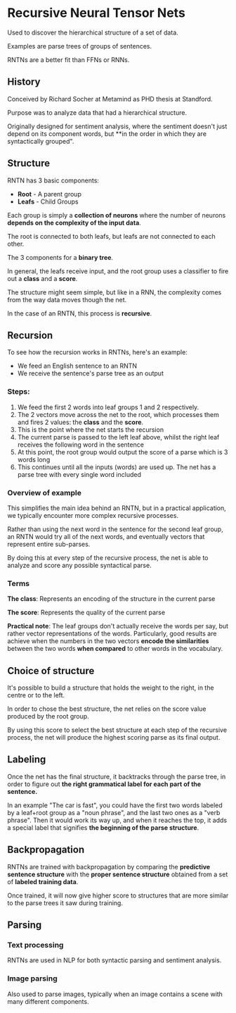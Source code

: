 
# Recursive Neural Tensor Nets
Used to discover the hierarchical structure of a set of data.

Examples are parse trees of groups of sentences.

RNTNs are a better fit than FFNs or RNNs.

## History

Conceived by Richard Socher at Metamind as PHD thesis at Standford.

Purpose was to analyze data that had a hierarchical structure.

Originally designed for sentiment analysis, where the sentiment doesn't just depend on its component words, but **in the order in which they are syntactically grouped".

## Structure
RNTN has 3 basic components:

* **Root** - A parent group
* **Leafs** - Child Groups

Each group is simply a **collection of neurons** where the number of neurons **depends on the complexity of the input data**.

The root is connected to both leafs, but leafs are not connected to each other.

The 3 components for a **binary tree**.

In general, the leafs receive input, and the root group uses a classifier to fire out a **class** and a **score**.

The structure might seem simple, but like in a RNN, the complexity comes from the way data moves though the net.

In the case of an RNTN, this process is **recursive**.

## Recursion
To see how the recursion works in RNTNs, here's an example:

* We feed an English sentence to an RNTN
* We receive the sentence's parse tree as an output

### Steps:

1. We feed the first 2 words into leaf groups 1 and 2 respectively.
2. The 2 vectors move across the net to the root, which processes them and fires 2 values: the **class** and the **score**.
3. This is the point where the net starts the recursion
4. The current parse is passed to the left leaf above, whilst the right leaf receives the following word in the sentence
5. At this point, the root group would output the score of a parse which is 3 words long 
6. This continues until all the inputs (words) are used up. The net has a parse tree with every single word included

### Overview of example

This simplifies the main idea behind an RNTN, but in a practical application, we typically encounter more complex recursive processes. 

Rather than using the next word in the sentence for the second leaf group, an RNTN would try all of the next words, and eventually vectors that represent entire sub-parses.

By doing this at every step of the recursive process, the net is able to analyze and score any possible syntactical parse.

### Terms

**The class**: Represents an encoding of the structure in the current parse

**The score**: Represents the quality of the current parse

**Practical note**: The leaf groups don't actually receive the words per say, but rather vector representations of the words. Particularly, good results are achieve when the numbers in the two vectors **encode the similarities** between the two words **when compared** to other words in the vocabulary.

## Choice of structure
It's possible to build a structure that holds the weight to the right, in the centre or to the left.

In order to chose the best structure, the net relies on the score value produced by the root group.

By using this score to select the best structure at each step of the recursive process, the net will produce the highest scoring parse as its final output.

## Labeling

Once the net has the final structure, it backtracks through the parse tree, in order to figure out **the right grammatical label for each part of the sentence.**

In an example "The car is fast", you could have the first two words labeled by a leaf+root group as a "noun phrase", and the last two ones as a "verb phrase". Then it would work its way up, and when it reaches the top, it adds a special label that signifies **the beginning of the parse structure**.

## Backpropagation

RNTNs are trained with backpropagation by comparing the **predictive sentence structure** with the **proper sentence structure** obtained from a set of **labeled training data**.

Once trained, it will now give higher score to structures that are more similar to the parse trees it saw during training.

## Parsing

### Text processing

RNTNs are used in NLP for both syntactic parsing and sentiment analysis.

### Image parsing

Also used to parse images, typically when an image contains a scene with many different components.

